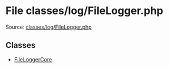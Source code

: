 File classes/log/FileLogger.php
=========

Source: [classes/log/FileLogger.php](https://github.com/PrestaShop/PrestaShop/blob/1.6.0.5/classes/log/FileLogger.php)


Classes
-------

* [FileLoggerCore](class.FileLoggerCore.md)

